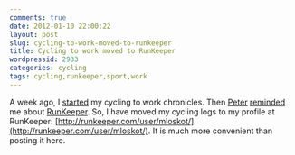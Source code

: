 ```yaml
---
comments: true
date: 2012-01-10 22:00:22
layout: post
slug: cycling-to-work-moved-to-runkeeper
title: Cycling to work moved to RunKeeper
wordpressid: 2933
categories: cycling
tags: cycling,runkeeper,sport,work
---
```


A week ago, I [started](/?p=2875) my cycling to work chronicles. Then [Peter](http://zsoldosp.blogspot.com/) [reminded](https://twitter.com/#!/zsepi/status/156313289448628224) me about [RunKeeper](http://runkeeper.com/). So, I have moved my cycling logs to my profile at RunKeeper: [http://runkeeper.com/user/mloskot/](http://runkeeper.com/user/mloskot/). It is much more convenient than posting it here.
